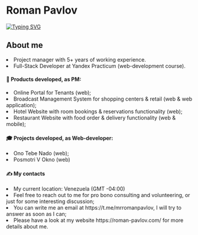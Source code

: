 <h1>Roman Pavlov</h1>
<a href="https://git.io/typing-svg"><img src="https://readme-typing-svg.demolab.com?font=Fira+Code&pause=1000&color=12A4D9&random=false&width=435&lines=Full-Stack+Developer+Student" alt="Typing SVG" /></a>

 <h2>About me</h2>
<li>Project manager with 5+ years of working experience.</li>
<li>Full-Stack Developer at Yandex Practicum (web-development course).</li>

<h4>🦸 Products developed, as PM:</h4>
<li>Online Portal for Tenants (web);</li>
<li>Broadcast Management System for shopping centers & retail (web & web application);</li>
<li>Hotel Website with room bookings & reservations functionality (web);</li>
<li>Restaurant Website with food order & delivery functionality (web & mobile);</li>
     
<h4>🎓 Projects developed, as Web-developer:</h4>
<li>Ono Tebe Nado (web);</li> 
<li>Posmotri V Okno (web)</li> 

<h4>✍️ My contacts</h4>
<li>My current location: Venezuela (GMT -04:00)</li>
<li>Feel free to reach out to me for pro bono consulting and volunteering, or just for some interesting discussion;</li>
<li>You can write me an email at https://t.me/mrromanpavlov, I will try to answer as soon as I can;</li>
<li>Please have a look at my website https://roman-pavlov.com/ for more details about me.</li>

<!---
rompavlov/rompavlov is a ✨ special ✨ repository because its `README.md` (this file) appears on your GitHub profile.
You can click the Preview link to take a look at your changes.
--->
